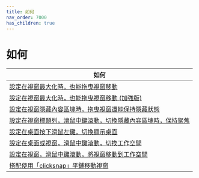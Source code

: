 ```yaml
---
title: 如何
nav_order: 7000
has_children: true
---
```



# 如何


| 如何 |
| --- |
| [設定在視窗最大化時，也能拖曳視窗移動](howto/mousebind-adjustment/drag_window_to_move_when_window_maximized) |
| [設定在視窗最大化時，也能拖曳視窗移動 (加強版)](howto/mousebind-adjustment/drag_window_to_move_when_window_maximized_enhance) |
| [設定在視窗隱藏內容區塊時，拖曳視窗還能保持隱藏狀態](howto/mousebind-adjustment/drag_window_to_move_keep_shaded_when_window_shaded) |
| [設定在視窗標題列，滑鼠中鍵滾動，切換隱藏內容區塊時，保持聚焦](mousebind-adjustment/mouse_middle_scroll_on_titlebar_keep_focus_when_window_shading) |
| [設定在桌面按下滑鼠左鍵，切換顯示桌面](howto/mousebind-adjustment/mouse_left_click_on_desktop_to_toggle_show_desktop) |
| [設定在桌面或視窗，滑鼠中鍵滾動，切換工作空間](howto/mousebind-adjustment/mouse_middle_scroll_on_desktop_or_frame_to_switch_workspace) |
| [設定在視窗，滑鼠中鍵滾動，將視窗移動到工作空間](howto/mousebind-adjustment/mouse_middle_scroll_on_frame_let_window_move_to_workspace) |
| [搭配使用「clicksnap」平鋪移動視窗](howto/window-tiling-move-by-clicksnap) |
